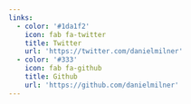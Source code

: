```yaml
---
links:
  - color: '#1da1f2'
    icon: fab fa-twitter
    title: Twitter
    url: 'https://twitter.com/danielmilner'
  - color: '#333'
    icon: fab fa-github
    title: Github
    url: 'https://github.com/danielmilner'
---
```


